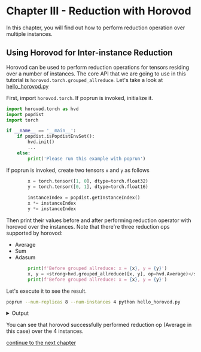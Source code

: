 # Chapter III - Reduction with Horovod
In this chapter, you will find out how to perform reduction operation over multiple instances.

## Using Horovod for Inter-instance Reduction
Horovod can be used to perform reduction operations for tensors residing over a number of instances.
The core API that we are going to use in this tutorial is `horovod.torch.grouped_allreduce`.
Let's take a look at [hello_horovod.py](hello_horovod.py)


First, import `horovod.torch`. If poprun is invoked, initialize it. 
```python
import horovod.torch as hvd
import popdist
import torch

if __name__ == '__main__':
    if popdist.isPopdistEnvSet():
        hvd.init()
        ...
    else:
        print('Please run this example with poprun')
```

If poprun is invoked, create two tensors `x` and `y` as follows
```python
        x = torch.tensor([1, 0], dtype=torch.float32)
        y = torch.tensor([0, 1], dtype=torch.float16)
        
        instanceIndex = popdist.getInstanceIndex()
        x *= instanceIndex
        y *= instanceIndex
```

Then print their values before and after performing reduction operator with horovod over the instances.
Note that there're three reduction ops supported by horovod:
* Average
* Sum
* Adasum
```python
        print(f'Before grouped allreduce: x = {x}, y = {y}')
        x, y = <strong>hvd.grouped_allreduce([x, y], op=hvd.Average)</strong>
        print(f'Before grouped allreduce: x = {x}, y = {y}')
```

Let's execute it to see the result.

```bash
poprun --num-replicas 8 --num-instances 4 python hello_horovod.py
```

<details><summary>Output</summary>
<p>

``` 
[1,0]<stdout>:Before grouped allreduce: x = tensor([0., 0.]), y = tensor([0., 0.], dtype=torch.float16)
[1,3]<stdout>:Before grouped allreduce: x = tensor([3., 0.]), y = tensor([0., 3.], dtype=torch.float16)
[1,1]<stdout>:Before grouped allreduce: x = tensor([1., 0.]), y = tensor([0., 1.], dtype=torch.float16)
[1,2]<stdout>:Before grouped allreduce: x = tensor([2., 0.]), y = tensor([0., 2.], dtype=torch.float16)
[1,3]<stdout>:Before grouped allreduce: x = tensor([1.5000, 0.0000]), y = tensor([0.0000, 1.5000], dtype=torch.float16)
[1,2]<stdout>:Before grouped allreduce: x = tensor([1.5000, 0.0000]), y = tensor([0.0000, 1.5000], dtype=torch.float16)
[1,1]<stdout>:Before grouped allreduce: x = tensor([1.5000, 0.0000]), y = tensor([0.0000, 1.5000], dtype=torch.float16)
[1,0]<stdout>:Before grouped allreduce: x = tensor([1.5000, 0.0000]), y = tensor([0.0000, 1.5000], dtype=torch.float16)
```
</p>
</details>

You can see that horovod successfully performed reduction op (Average in this case) over the 4 instances.

[continue to the next chapter](../4.%20Distributed%20Data%20Loading)

